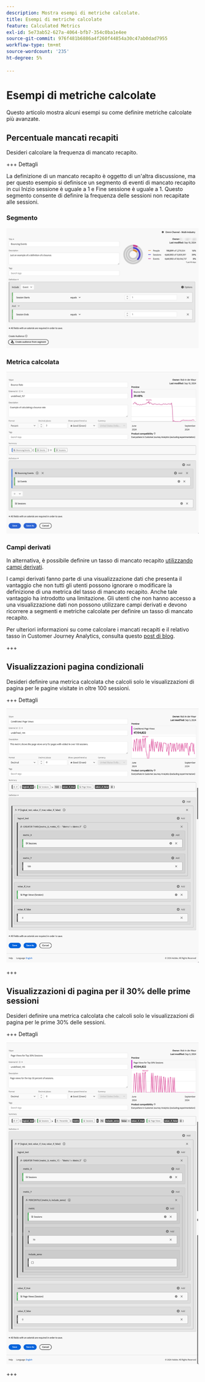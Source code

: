 ```yaml
---
description: Mostra esempi di metriche calcolate.
title: Esempi di metriche calcolate
feature: Calculated Metrics
exl-id: 5e73ab52-627a-4064-bfb7-354c0ba1e4ee
source-git-commit: 976f481b6886a4f260f44854a30c47ab0dad7955
workflow-type: tm+mt
source-wordcount: '235'
ht-degree: 5%

---
```


# Esempi di metriche calcolate

Questo articolo mostra alcuni esempi su come definire metriche calcolate più avanzate.

## Percentuale mancati recapiti

Desideri calcolare la frequenza di mancato recapito.

+++ Dettagli

La definizione di un mancato recapito è oggetto di un&#39;altra discussione, ma per questo esempio si definisce un segmento di eventi di mancato recapito in cui Inizio sessione è uguale a 1 e Fine sessione è uguale a 1. Questo segmento consente di definire la frequenza delle sessioni non recapitate alle sessioni.


### Segmento

![Eventi di mancato recapito](assets/example-bounce-bouncedevents.png)

### Metrica calcolata

![Percentuale non recapitate](assets/example-bounce-rate.png)


### Campi derivati

In alternativa, è possibile definire un tasso di mancato recapito [ utilizzando campi derivati](/help/data-views/derived-fields/derived-fields.md#bounces).

I campi derivati fanno parte di una visualizzazione dati che presenta il vantaggio che non tutti gli utenti possono ignorare o modificare la definizione di una metrica del tasso di mancato recapito. Anche tale vantaggio ha introdotto una limitazione. Gli utenti che non hanno accesso a una visualizzazione dati non possono utilizzare campi derivati e devono ricorrere a segmenti e metriche calcolate per definire un tasso di mancato recapito.

Per ulteriori informazioni su come calcolare i mancati recapiti e il relativo tasso in Customer Journey Analytics, consulta questo [post di blog](https://experienceleaguecommunities.adobe.com/t5/adobe-analytics-blogs/calculating-bounces-amp-bounce-rate-in-adobe-customer-journey/ba-p/706446).

+++


## Visualizzazioni pagina condizionali

Desideri definire una metrica calcolata che calcoli solo le visualizzazioni di pagina per le pagine visitate in oltre 100 sessioni.

+++ Dettagli 

![Visualizzazioni pagina condizionali](assets/conditional-page-views.png)

+++

## Visualizzazioni di pagina per il 30% delle prime sessioni

Desideri definire una metrica calcolata che calcoli solo le visualizzazioni di pagina per le prime 30% delle sessioni.

+++ Dettagli

![Prime 30% visualizzazioni di pagina](assets/top30-page-views.png)

+++

